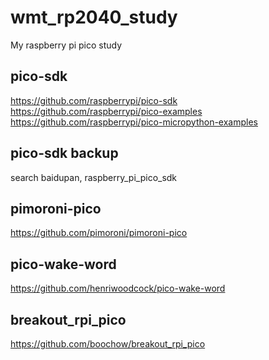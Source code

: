 # wmt_rp2040_study
My raspberry pi pico study

## pico-sdk  
https://github.com/raspberrypi/pico-sdk  
https://github.com/raspberrypi/pico-examples  
https://github.com/raspberrypi/pico-micropython-examples  

## pico-sdk backup    
search baidupan, raspberry_pi_pico_sdk  

## pimoroni-pico  
https://github.com/pimoroni/pimoroni-pico  

## pico-wake-word  
https://github.com/henriwoodcock/pico-wake-word  

## breakout_rpi_pico  
https://github.com/boochow/breakout_rpi_pico  
